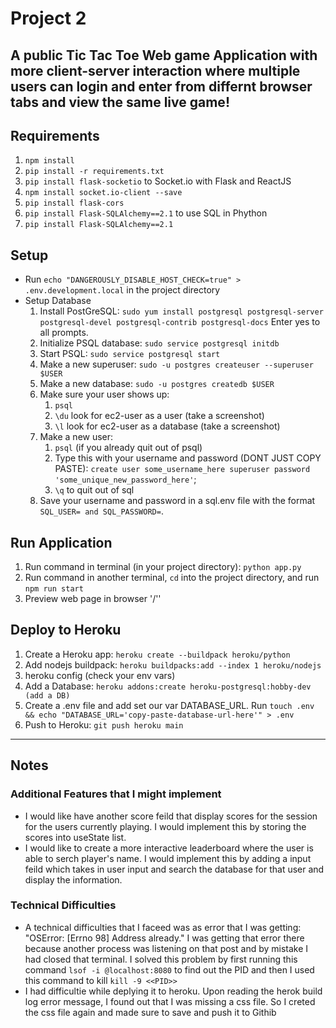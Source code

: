 # Project 2

## A public Tic Tac Toe Web game Application with more client-server interaction where multiple users can login and enter from differnt browser tabs and view the same live game!

## Requirements

1. `npm install`
2. `pip install -r requirements.txt`
3. `pip install flask-socketio` to Socket.io with Flask and ReactJS
4. `npm install socket.io-client --save`
5. `pip install flask-cors`
6. `pip install Flask-SQLAlchemy==2.1` to use SQL in Phython
7. `pip install Flask-SQLAlchemy==2.1`

## Setup

- Run `echo "DANGEROUSLY_DISABLE_HOST_CHECK=true" > .env.development.local` in the project directory
- Setup Database
  1. Install PostGreSQL: `sudo yum install postgresql postgresql-server postgresql-devel postgresql-contrib postgresql-docs` Enter yes to all prompts.
  2. Initialize PSQL database: `sudo service postgresql initdb`
  3. Start PSQL: `sudo service postgresql start`
  4. Make a new superuser: `sudo -u postgres createuser --superuser $USER`
  5. Make a new database: `sudo -u postgres createdb $USER`
  6. Make sure your user shows up:
     1. `psql`
     2. `\du` look for ec2-user as a user (take a screenshot)
     3. `\l` look for ec2-user as a database (take a screenshot)
  7. Make a new user:
     1. `psql` (if you already quit out of psql)
     2. Type this with your username and password (DONT JUST COPY PASTE): `create user some_username_here superuser password 'some_unique_new_password_here'`;
     3. `\q` to quit out of sql
  8. Save your username and password in a sql.env file with the format `SQL_USER= and SQL_PASSWORD=`.

## Run Application

1. Run command in terminal (in your project directory): `python app.py`
2. Run command in another terminal, `cd` into the project directory, and run `npm run start`
3. Preview web page in browser '/''

## Deploy to Heroku

1. Create a Heroku app: `heroku create --buildpack heroku/python`
2. Add nodejs buildpack: `heroku buildpacks:add --index 1 heroku/nodejs`
3. heroku config (check your env vars)
4. Add a Database: `heroku addons:create heroku-postgresql:hobby-dev (add a DB)`
5. Create a .env file and add set our var DATABASE_URL. Run `touch .env && echo "DATABASE_URL='copy-paste-database-url-here'" > .env`
6. Push to Heroku: `git push heroku main`

---

## Notes

### Additional Features that I might implement

- I would like have another score feild that display scores for the session for the users currently playing. I would implement this by storing the scores into useState list.
- I would like to create a more interactive leaderboard where the user is able to serch player's name. I would implement this by adding a input feild which takes in user input and search the database for that user and display the information.

### Technical Difficulties

- A technical difficulties that I faceed was as error that I was getting: "OSError: [Errno 98] Address already." I was getting that error there because another process was listening on that post and by mistake I had closed that terminal. I solved this problem by first running this command `lsof -i @localhost:8080` to find out the PID and then I used this command to kill `kill -9 <<PID>>`
- I had difficultie while deplying it to heroku. Upon reading the herok build log error message, I found out that I was missing a css file. So I creted the css file again and made sure to save and push it to Githib
